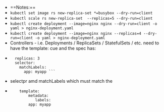 - ==Notes:==
- `kubectl set image rs new-replica-set *=busybox --dry-run=client`
- `kubectl scale rs new-replica-set  --replicas=5 --dry-run=client`
- `kubectl create deployment --image=nginx nginx --dry-run=client -o yaml > nginx-deployment.yaml`
- `kubectl create deployment --image=nginx nginx --replicas=4 --dry-run=client -o yaml > nginx-deployment.yaml `
- Controllers - i.e. Deployments / ReplicaSets / StatefulSets / etc.  need to have the template: cue and the spec has:
- ```spec:
    replicas: 3
    selector: 
      matchLabels:
        app: myapp ```
- selectpr amd matchLabels which must match the
- ```
      template:
          metadata:
             labels:
          app: myapp
  ````